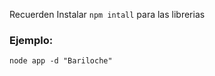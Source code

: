Recuerden Instalar ```npm intall``` para las librerias

### Ejemplo:
```
node app -d "Bariloche"

```